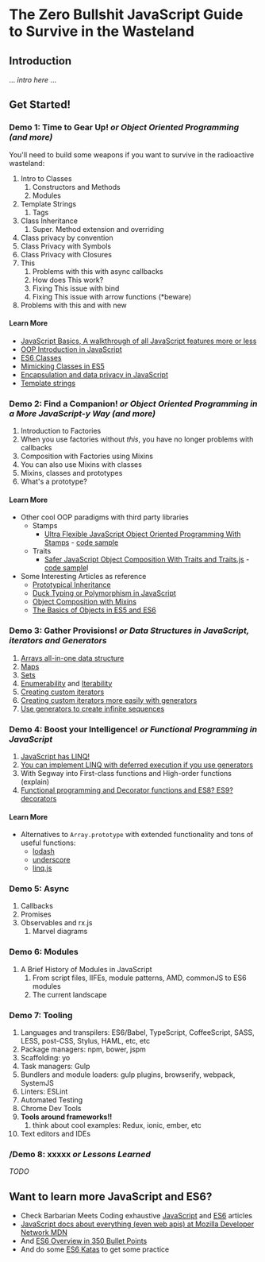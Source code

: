# The Zero Bullshit JavaScript Guide to Survive in the Wasteland

## Introduction

... *intro here* ...

## Get Started!

### Demo 1: Time to Gear Up! *or Object Oriented Programming (and more)*

You'll need to build some weapons if you want to survive in the radioactive wasteland:

1. Intro to Classes
    1. Constructors and Methods
    1. Modules
1. Template Strings
    1. Tags
1. Class Inheritance
    1. Super. Method extension and overriding
1. Class privacy by convention
1. Class Privacy with Symbols
1. Class Privacy with Closures
1. This
    1. Problems with this with async callbacks
    1. How does This work? 
    1. Fixing This issue with bind
    1. Fixing This issue with arrow functions (*beware)
1. Problems with this and with new

#### Learn More

* [JavaScript Basics, A walkthrough of all JavaScript features more or less](http://www.barbarianmeetscoding.com/blog/2015/09/06/the-basic-ingredients-of-javascript-mancy-an-introduction-to-javascript-and-ecmascript-6-for-c-sharp-developers/)
* [OOP Introduction in JavaScript](http://www.barbarianmeetscoding.com/blog/2015/11/23/an-introduction-to-object-oriented-programming-in-javascript-for-c-sharp-developers/)
* [ES6 Classes](http://www.barbarianmeetscoding.com/blog/2015/12/20/white-tower-summoning-enhanced-the-marvels-of-es6-classes/)
* [Mimicking Classes in ES5](http://www.barbarianmeetscoding.com/blog/2015/12/14/white-tower-summoning-mimicking-c-sharp-classical-inheritance-in-javascript/)
* [Encapsulation and data privacy in JavaScript](http://www.barbarianmeetscoding.com/blog/2015/11/30/summoning-fundamentals-a-three-part-introduction-to-oop-in-javascript-encapsulation/)
* [Template strings](http://www.barbarianmeetscoding.com/blog/2015/10/19/mastering-the-arcane-art-of-javascript-mancy-for-csharp-developers-a-guide-to-strings-finding-the-right-words-and-proper-spell-intonation/)

### Demo 2: Find a Companion! *or Object Oriented Programming in a More JavaScript-y Way (and more)*

1. Introduction to Factories
1. When you use factories without *this*, you have no longer problems with callbacks
1. Composition with Factories using Mixins
1. You can also use Mixins with classes
1. Mixins, classes and prototypes
1. What's a prototype?

#### Learn More

* Other cool OOP paradigms with third party libraries
    * Stamps 
        * [Ultra Flexible JavaScript Object Oriented Programming With Stamps](http://www.barbarianmeetscoding.com/blog/2016/01/18/javascript-ultra-flexible-object-oriented-programming-with-stamps/) - [code sample](http://jsbin.com/duyelal/edit?js,console)
    * Traits 
        * [Safer JavaScript Object Composition With Traits and Traits.js](http://www.barbarianmeetscoding.com/blog/2016/01/04/safer-javascript-object-composition-with-traits-and-traits-dot-js/) - [code sample](http://jsbin.com/zareyu/edit?js,console)I
* Some Interesting Articles as reference
    * [Prototypical Inheritance](http://www.barbarianmeetscoding.com/blog/2015/12/07/summoning-fundamentals-a-three-part-introduction-to-oop-in-javascript-ii-inheritance/)
    * [Duck Typing or Polymorphism in JavaScript](http://www.barbarianmeetscoding.com/blog/2015/12/09/summoning-fundamentals-a-three-part-introduction-to-oop-in-javascript-for-csharp-developers-iii-polymorphism/)
    * [Object Composition with Mixins](http://www.barbarianmeetscoding.com/blog/2015/12/28/black-tower-summoning-object-composition-with-mixins/)
    * [The Basics of Objects in ES5 and ES6](http://www.barbarianmeetscoding.com/blog/2015/10/08/mastering-the-arcane-art-of-javascript-mancy-on-summoning-servants-and-critters-or-the-basics-of-objects/)

### Demo 3: Gather Provisions! *or Data Structures in JavaScript, iterators and Generators*

1. [Arrays all-in-one data structure](http://bit.ly/javascriptmancy-arrays)
1. [Maps](http://bit.ly/javascriptmancy-data-structures-maps)
1. [Sets](http://bit.ly/javascriptmancy-data-structures-sets)
1. [Enumerability](http://jsfiddle.net/vintharas/1j7m9eLh/) and [Iterability](http://jsfiddle.net/vintharas/tq93y7eg/) 
1. [Creating custom iterators](http://jsfiddle.net/vintharas/jd9vs611/)
1. [Creating custom iterators more easily with generators](http://jsfiddle.net/vintharas/o1bgt628/)
1. [Use generators to create infinite sequences](http://jsfiddle.net/vintharas/wkb96j00/)

### Demo 4: Boost your Intelligence! *or Functional Programming in JavaScript*

1. [JavaScript has LINQ!](http://jsfiddle.net/vintharas/rpgu6dqj/)
1. [You can implement LINQ with deferred execution if you use generators](http://jsfiddle.net/vintharas/716k6tx2/)
1. With Segway into First-class functions and High-order functions (explain)
1. [Functional programming and Decorator functions and ES8? ES9? decorators](http://bit.ly/javascriptmancy-fp-create-abstractions)

#### Learn More

* Alternatives to `Array.prototype` with extended functionality and tons of useful functions:
    * [lodash](https://lodash.com/)
    * [underscore](http://underscorejs.org/)
    * [linq.js](https://linqjs.codeplex.com/)

### Demo 5: Async

1. Callbacks
1. Promises
1. Observables and rx.js
    1. Marvel diagrams

### Demo 6: Modules

1. A Brief History of Modules in JavaScript
    1. From script files, IIFEs, module patterns, AMD, commonJS to ES6 modules
    1. The current landscape

### Demo 7: Tooling

1. Languages and transpilers: ES6/Babel, TypeScript, CoffeeScript, SASS, LESS, post-CSS, Stylus, HAML, etc, etc
1. Package managers: npm, bower, jspm
1. Scaffolding: yo
1. Task managers: Gulp
1. Bundlers and module loaders: gulp plugins, browserify, webpack, SystemJS
1. Linters: ESLint
1. Automated Testing
1. Chrome Dev Tools
1. **Tools around frameworks!!**
    1. think about cool examples: Redux, ionic, ember, etc
1. Text editors and IDEs

### /Demo 8: xxxxx *or Lessons Learned*

*TODO*

## Want to learn more JavaScript and ES6?

* Check Barbarian Meets Coding exhaustive [JavaScript](http://www.barbarianmeetscoding.com/blog/categories/javascript/) and [ES6](http://www.barbarianmeetscoding.com/blog/categories/es6/) articles
* [JavaScript docs about everything (even web apis) at Mozilla Developer Network MDN]()
* And [ES6 Overview in 350 Bullet Points](https://ponyfoo.com/articles/es6)
* And do some [ES6 Katas](http://es6katas.org/) to get some practice

